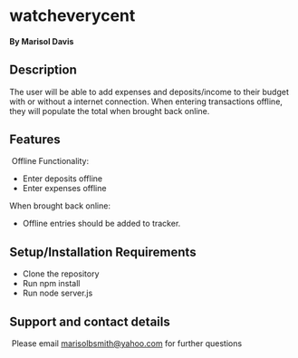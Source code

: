 # watcheverycent

#### By Marisol Davis

## Description

The user will be able to add expenses and deposits/income to their budget with or without a internet connection. When entering transactions offline, they will populate the total when brought back online.

## Features

​
​Offline Functionality:

- Enter deposits offline
- Enter expenses offline

When brought back online:

- Offline entries should be added to tracker.

## Setup/Installation Requirements

- Clone the repository
- Run npm install
- Run node server.js

## Support and contact details

​
Please email marisolbsmith@yahoo.com for further questions
